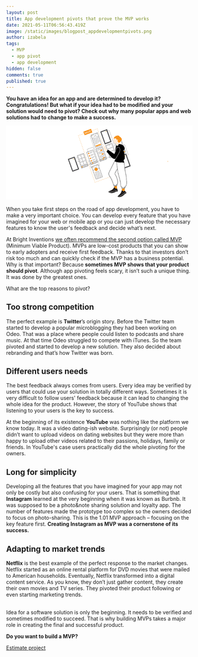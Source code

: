 ```yaml
---
layout: post
title: App development pivots that prove the MVP works
date: 2021-05-11T06:56:43.419Z
image: /static/images/blogpost_appdevelopmentpivots.png
author: izabela
tags:
  - MVP
  - app pivot
  - app development
hidden: false
comments: true
published: true
---
```

**You have an idea for an app and are determined to develop it? Congratulations! But what if your idea had to be modified and your solution would need to pivot? Check out why many popular apps and web solutions had to change to make a success.** <br>

![App pivots MVP](/static/images/blogpost_appdevelopmentpivots.png)

When you take first steps on the road of app development, you have to make a very important choice. You can develop every feature that you have imagined for your web or mobile app or you can just develop the necessary features to know the user's feedback and decide what’s next. 

At Bright Inventions [we often recommend the second option called MVP](https://brightinventions.pl/blog/4-things-we-love-about-building-mvps) (Minimum Viable Product). MVPs are low-cost products that you can show to early adopters and receive first feedback. Thanks to that investors don’t risk too much and can quickly check if the MVP has a business potential. Why is that important? Because **sometimes MVP shows that your product should pivot**. Although app pivoting feels scary, it isn’t such a unique thing. It was done by the greatest ones. 

What are the top reasons to pivot?

## Too strong competition

The perfect example is **Twitter**’s origin story. Before the Twitter team started to develop a popular microblogging they had been working on Odeo. That was a place where people could listen to podcasts and share music. At that time Odeo struggled to compete with iTunes. So the team pivoted and started to develop a new solution. They also decided about rebranding and that’s how Twitter was born.

## Different users needs

The best feedback always comes from users. Every idea may be verified by users that could use your solution in totally different ways. Sometimes it is very difficult to follow users' feedback because it can lead to changing the whole idea for the product. However, the story of YouTube shows that listening to your users is the key to success.

At the beginning of its existence **YouTube** was nothing like the platform we know today. It was a video dating-ish website. Surprisingly (or not) people didn’t want to upload videos on dating websites but they were more than happy to upload other videos related to their passions, holidays, family or friends. In YouTube's case users practically did the whole pivoting for the owners.

## Long for simplicity

Developing all the features that you have imagined for your app may not only be costly but also confusing for your users. That is something that **Instagram** learned at the very beginning when it was known as Burbnb. It was supposed to be a photo&note sharing solution and loyalty app. The number of features made the prototype too complex so the owners decided to focus on photo-sharing. This is the 1.01 MVP approach – focusing on the key feature first. **Creating Instagram as MVP was a cornerstone of its success.**

## Adapting to market trends

**Netflix** is the best example of the perfect response to the market changes. Netflix started as an online rental platform for DVD movies that were mailed to American households. Eventually, Netflix transformed into a digital content service. As you know, they don’t just gather content, they create their own movies and TV series. They pivoted their product following or even starting marketing trends.

<br>
Idea for a software solution is only the beginning. It needs to be verified and sometimes modified to succeed. That is why building MVPs takes a major role in creating the final and successful product. 

**Do you want to build a MVP?** 

[Estimate project](https://brightinventions.pl/start-project/)
